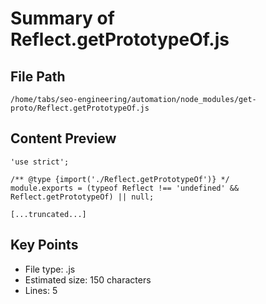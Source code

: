 # Summary of Reflect.getPrototypeOf.js
  
## File Path
`/home/tabs/seo-engineering/automation/node_modules/get-proto/Reflect.getPrototypeOf.js`

## Content Preview
```
'use strict';

/** @type {import('./Reflect.getPrototypeOf')} */
module.exports = (typeof Reflect !== 'undefined' && Reflect.getPrototypeOf) || null;

[...truncated...]
```

## Key Points
- File type: .js
- Estimated size: 150 characters
- Lines: 5
